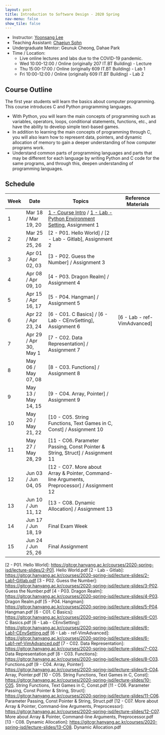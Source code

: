 ```yaml
---
layout: post
title: Introduction to Software Design - 2020 Spring
nav-menu: false
show_tile: false
---
```


* Instructor: [Yoonsang Lee](../people/yoonsang-lee.html)
* Teaching Assistant: [Chaejun Sohn](../people/chaejun-sohn.html)
* Undergraduate Mentor: Geunuk Cheong, Dahae Park
* Time / Location: 
  * Live online lectures and labs due to the COVID-19 pandemic.
  * Wed 10:00-12:00 / Online (originally 207 IT.BT Building) - Lecture
  * Thu 15:00-17:00 / Online (originally 609 IT.BT Building) - Lab 1
  * Fri 10:00-12:00 / Online (originally 609 IT.BT Building) - Lab 2

## Course Outline

The first year students will learn the basics about computer programming. This course introduces C and Python programming languages.
* With Python, you will learn the main concepts of programming such as variables, operators, loops, conditional statements, functions, etc., and have the ability to develop simple text-based games.
* In addition to learning the main concepts of programming through C, you will also learn how to represent data, pointers, and dynamic allocation of memory to gain a deeper understanding of how computer programs work.
* Understand common parts of programming languages and parts that may be different for each language by writing Python and C code for the same programs, and through this, deepen understanding of programming languages.

## Schedule

|Week| Date            | Topics   | Reference Materials |
|--- | ---             | ---      | --- |
| 1  | Mar 18 / Mar 19, 20 | [1 - Course Intro] / [1 - Lab - Python Environment Setting], Assignment 1  | |
| 2  | Mar 25 / Mar 25, 26 | [2 - P01. Hello World] / [2 - Lab - Gitlab], Assignment 2  | |
| 3  | Apr 01 / Apr 02, 03 | [3 - P02. Guess the Number] / Assignment 3  | |
| 4  | Apr 08 / Apr 09, 10 | [4 - P03. Dragon Realm] / Assignment 4  | |
| 5  | Apr 15 / Apr 16, 17 | [5 - P04. Hangman] / Assignment 5  | |
| 6  | Apr 22 / Apr 23, 24 | [6 - C01. C Basics] / [6 - Lab - CEnvSetting], Assignment 6  | [6 - Lab - ref-VimAdvanced] |
| 7  | Apr 29 / Apr 30, May 1| [7 - C02. Data Representation] / Assignment 7  | |
| 8  | May 06 / May 07, 08 | [8 - C03. Functions] / Assignment 8 | |
| 9  | May 13 / May 14, 15 | [9 - C04. Array, Pointer] / Assignment 9 | |
| 10 | May 20 / May 21, 22 | [10 - C05. String Functions, Text Games in C, Const] / Assignment 10  | |
| 11 | May 27 / May 28, 29 | [11 - C06. Parameter Passing, Const Pointer & String, Struct] / Assignment 11  | |
| 12 | Jun 03 / Jun 04, 05 | [12 - C07. More about Array & Pointer, Command-line Arguments, Preprocessor] / Assignment 12  | |
| 13 | Jun 10 / Jun 11, 12 | [13 - C08. Dynamic Allocation] / Assignment 13  | |
| 14 | Jun 17 / Jun 18, 19 | Final Exam Week | |
| 15 | Jun 24 / Jun 25, 26 | Final Assignment   | |

[1 - Course Intro]: https://gitcgr.hanyang.ac.kr/courses/2020-spring-isd/lecture-slides/1-CourseIntro.pdf
[1 - Lab - Python Environment Setting]: https://gitcgr.hanyang.ac.kr/courses/2020-spring-isd/lecture-slides/1-Lab1-PythonEnvSetting.pdf
[2 - P01. Hello World]: https://gitcgr.hanyang.ac.kr/courses/2020-spring-isd/lecture-slides/2-P01. Hello World.pdf
[2 - Lab - Gitlab]: https://gitcgr.hanyang.ac.kr/courses/2020-spring-isd/lecture-slides/2-Lab1-Gitlab.pdf
[3 - P02. Guess the Number]: https://gitcgr.hanyang.ac.kr/courses/2020-spring-isd/lecture-slides/3-P02. Guess the Number.pdf
[4 - P03. Dragon Realm]: https://gitcgr.hanyang.ac.kr/courses/2020-spring-isd/lecture-slides/4-P03. Dragon Realm.pdf
[5 - P04. Hangman]: https://gitcgr.hanyang.ac.kr/courses/2020-spring-isd/lecture-slides/5-P04. Hangman.pdf
[6 - C01. C Basics]: https://gitcgr.hanyang.ac.kr/courses/2020-spring-isd/lecture-slides/6-C01. C Basics.pdf
[6 - Lab - CEnvSetting]: https://gitcgr.hanyang.ac.kr/courses/2020-spring-isd/lecture-slides/6-Lab1-CEnvSetting.pdf
[6 - Lab - ref-VimAdvanced]: https://gitcgr.hanyang.ac.kr/courses/2020-spring-isd/lecture-slides/6-Lab1-ref-VimAdvanced.pdf
[7 - C02. Data Representation]: https://gitcgr.hanyang.ac.kr/courses/2020-spring-isd/lecture-slides/7-C02. Data Representation.pdf
[8 - C03. Functions]: https://gitcgr.hanyang.ac.kr/courses/2020-spring-isd/lecture-slides/8-C03. Functions.pdf
[9 - C04. Array, Pointer]: https://gitcgr.hanyang.ac.kr/courses/2020-spring-isd/lecture-slides/9-C04. Array, Pointer.pdf
[10 - C05. String Functions, Text Games in C, Const]: https://gitcgr.hanyang.ac.kr/courses/2020-spring-isd/lecture-slides/10-C05. String Functions, Text Games in C, Const.pdf
[11 - C06. Parameter Passing, Const Pointer & String, Struct]: https://gitcgr.hanyang.ac.kr/courses/2020-spring-isd/lecture-slides/11-C06. Parameter Passing, Const Pointer & String, Struct.pdf
[12 - C07. More about Array & Pointer, Command-line Arguments, Preprocessor]: https://gitcgr.hanyang.ac.kr/courses/2020-spring-isd/lecture-slides/12-C07. More about Array & Pointer, Command-line Arguments, Preprocessor.pdf
[13 - C08. Dynamic Allocation]: https://gitcgr.hanyang.ac.kr/courses/2020-spring-isd/lecture-slides/13-C08. Dynamic Allocation.pdf

